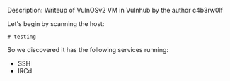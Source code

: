 Description: Writeup of VulnOSv2 VM in Vulnhub by the author c4b3rw0lf

Let's begin by scanning the host: 

```
# testing
```

So we discovered it has the following services running:
- SSH
- IRCd


